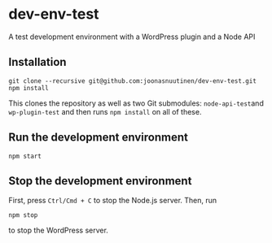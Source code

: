 # dev-env-test
A test development environment with a WordPress plugin and a Node API

## Installation

```
git clone --recursive git@github.com:joonasnuutinen/dev-env-test.git
npm install
```

This clones the repository as well as two Git submodules: `node-api-test`and `wp-plugin-test` and then runs `npm install` on all of these.

## Run the development environment

```
npm start
```

## Stop the development environment

First, press `Ctrl/Cmd + C` to stop the Node.js server. Then, run

```
npm stop
```

to stop the WordPress server.
